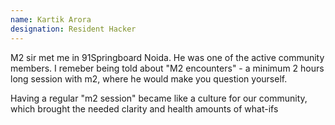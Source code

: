 ```yaml
---
name: Kartik Arora
designation: Resident Hacker
---
```


M2 sir met me in 91Springboard Noida. He was one of the active community members.
I remeber being told about "M2 encounters" - a minimum 2 hours long session with m2, where he would make you question yourself.

Having a regular "m2 session" became like a culture for our community, which brought the needed clarity and health amounts of what-ifs
